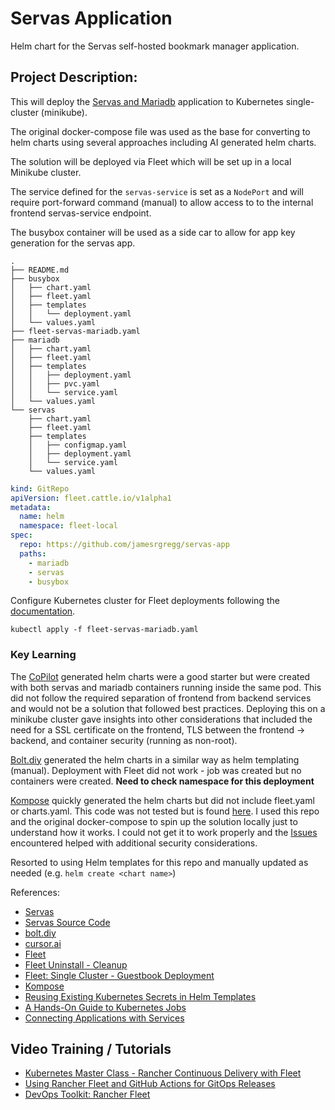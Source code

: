 # Servas Application
Helm chart for the Servas self-hosted bookmark manager application.



## Project Description:
This will deploy the [Servas and Mariadb](https://github.com/beromir/Servas/tree/main/docker/mariadb-example) application to Kubernetes single-cluster (minikube).  

The original docker-compose file was used as the base for converting to helm charts using several approaches including AI generated helm charts.

The solution will be deployed via Fleet which will be set up in a local Minikube cluster.

The service defined for the `servas-service` is set as a `NodePort` and will require port-forward command (manual) to allow access to to the internal frontend servas-service endpoint.

The busybox container will be used as a side car to allow for app key generation for the servas app.

```
.
├── README.md
├── busybox
│   ├── chart.yaml
│   ├── fleet.yaml
│   ├── templates
│   │   └── deployment.yaml
│   └── values.yaml
├── fleet-servas-mariadb.yaml
├── mariadb
│   ├── chart.yaml
│   ├── fleet.yaml
│   ├── templates
│   │   ├── deployment.yaml
│   │   ├── pvc.yaml
│   │   └── service.yaml
│   └── values.yaml
└── servas
    ├── chart.yaml
    ├── fleet.yaml
    ├── templates
    │   ├── configmap.yaml
    │   ├── deployment.yaml
    │   └── service.yaml
    └── values.yaml

```

```yaml
kind: GitRepo
apiVersion: fleet.cattle.io/v1alpha1
metadata:
  name: helm
  namespace: fleet-local
spec:
  repo: https://github.com/jamesrgregg/servas-app
  paths:
    - mariadb
    - servas
    - busybox
```
Configure Kubernetes cluster for Fleet deployments following the [documentation](https://fleet.rancher.io/quickstart).

`kubectl apply -f fleet-servas-mariadb.yaml`

### Key Learning
The [CoPilot](https://github.com/copilot/c/5018258b-fc27-4342-bd8c-73b6d95ccc54) generated helm charts were a good starter but were created with both servas and mariadb containers running inside the same pod.  This did not follow the required separation of frontend from backend services and would not be a solution that followed best practices.  Deploying this on a minikube cluster gave insights into other considerations that included the need for a SSL certificate on the frontend, TLS between the frontend -> backend, and container security (running as non-root).

[Bolt.diy](https://github.com/stackblitz-labs/bolt.diy) generated the helm charts in a similar way as helm templating (manual).  Deployment with Fleet did not work - job was created but no containers were created.  **Need to check namespace for this deployment**  

[Kompose](https://kompose.io) quickly generated the helm charts but did not include fleet.yaml or charts.yaml.  This code was not tested but is found [here](https://github.com/jamesrgregg/kompose2helm).  I used this repo and the original docker-compose to spin up the solution locally just to understand how it works.  I could not get it to work properly and the [Issues](https://github.com/jamesrgregg/kompose2helm/blob/main/servas-app/README.md) encountered helped with additional security considerations.

Resorted to using Helm templates for this repo and manually updated as needed (e.g. `helm create <chart name>`)


References: 
- [Servas](https://servas.app/)
- [Servas Source Code](https://github.com/beromir/Servas)
- [bolt.diy](https://github.com/stackblitz-labs/bolt.diy)
- [cursor.ai](https://www.cursor.com/)
- [Fleet](https://fleet.rancher.io/quickstart)
- [Fleet Uninstall - Cleanup](https://fleet.rancher.io/uninstall)
- [Fleet: Single Cluster - Guestbook Deployment](https://github.com/rancher/fleet-examples/tree/master/single-cluster/helm)
- [Kompose](https://kompose.io)
- [Reusing Existing Kubernetes Secrets in Helm Templates](https://blog.cloudcover.ch/posts/reusing-existing-kubernetes-secrets-in-helm-templates/)
- [A Hands-On Guide to Kubernetes Jobs ](https://medium.com/@muppedaanvesh/a-hand-on-guide-to-kubernetes-jobs-%EF%B8%8F-aa2edbb061ea)
- [Connecting Applications with Services](https://kubernetes.io/docs/tutorials/services/connect-applications-service/)

## Video Training / Tutorials
 - [Kubernetes Master Class - Rancher Continuous Delivery with Fleet](https://www.youtube.com/watch?v=lNeX_PxnzLM&t=15s)
 - [Using Rancher Fleet and GitHub Actions for GitOps Releases](https://www.youtube.com/watch?v=kagSBoInW6g&t=556s)
 - [DevOps Toolkit: Rancher Fleet](https://gist.github.com/vfarcic/eabe08e8e147fb2ce51afc520efc0cef)